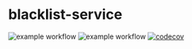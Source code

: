 # blacklist-service

![example workflow](https://github.com/Xer0-PT/blacklist-service/actions/workflows/deploy-to-prod.yml/badge.svg)
![example workflow](https://github.com/Xer0-PT/blacklist-service/actions/workflows/deploy-to-uat.yml/badge.svg)
[![codecov](https://codecov.io/gh/Xer0-PT/blacklist-service/branch/main/graph/badge.svg?token=7PQAMLN6I4)](https://codecov.io/gh/Xer0-PT/blacklist-service)
